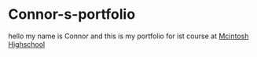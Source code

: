 # Connor-s-portfolio
hello my name is Connor and this is my portfolio for ist course at [Mcintosh Highschool](https://www.fcboe.org/mhs)
